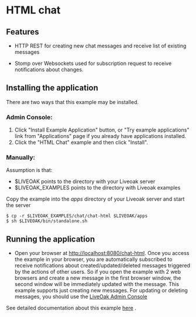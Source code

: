 HTML chat
=========
Features
--------
* HTTP REST for creating new chat messages and receive list of existing messages

* Stomp over Websockets used for subscription request to receive notifications about changes.

Installing the application
----------------------------

There are two ways that this example may be installed.

### Admin Console:

1. Click "Install Example Application" button, or "Try example applications" link from "Applications" page if you already have applications installed.
2. Click the "HTML Chat" example and then click "Install".

### Manually:

Assumption is that:
* $LIVEOAK points to the directory with your Liveoak server
* $LIVEOAK_EXAMPLES points to the directory with Liveoak examples

Copy the example into the _apps_ directory of your Liveoak server and start the server
```shell
$ cp -r $LIVEOAK_EXAMPLES/chat/chat-html $LIVEOAK/apps
$ sh $LIVEOAK/bin/standalone.sh
````

Running the application
-----------------------

* Open your browser at [http://localhost:8080/chat-html](http://localhost:8080/chat-html). Once you access the example in your browser, you are automatically subscribed
to receive notifications about created/updated/deleted messages triggered by the actions of other users. So if you open the example with 2 web browsers and create a new message in the first browser window, the second window will be immediately updated with the message.
This example supports just creating new messages. For updating or deleting messages, you should use the [LiveOak Admin Console](http://localhost:8080/admin)

See detailed documentation about this example [here](http://liveoak.io/docs/guides/tutorial_chat/#chat-html-application) .
